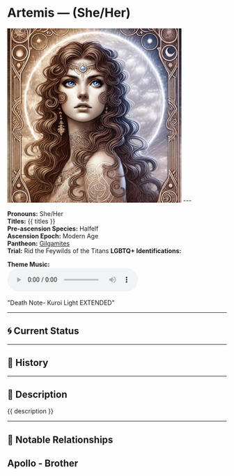 # Artemis — (She/Her)

<!-- Optional -->
<img src="Artemis.jpg" alt="Artemis" width="400" />
---

**Pronouns:** She/Her  
**Titles:** {{ titles }}  
**Pre-ascension Species:** Halfelf  
**Ascension Epoch:** Modern Age  
**Pantheon:** [Gilgamites](../../pantheons/Gilgamites)  
**Trial:** Rid the Feywilds of the Titans
**LGBTQ+ Identifications:**   


**Theme Music:**  
<audio controls>
  <source src="Artemis | Death Note- Kuroi Light EXTENDED.mp4" type="audio/mpeg">
  Your browser does not support the audio element.
</audio>

"Death Note- Kuroi Light EXTENDED"

---

## 🌀 Current Status


---

## 📜 History


---

## 🧠 Description
{{ description }}

---

## 🧩 Notable Relationships
Apollo - Brother
---
